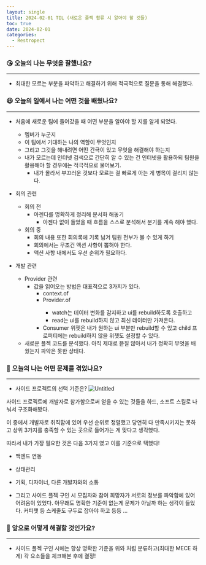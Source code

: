 ```yaml
---
layout: single
title: 2024-02-01 TIL (새로운 플젝 합류 시 알아야 할 것들)
toc: true
date: 2024-02-01
categories:
  - Restropect
---
```


### 😘 오늘의 나는 무엇을 잘했나요?

---

- 최대한 모르는 부분을 파악하고 해결하기 위해 적극적으로 질문을 통해 해결했다.

### 😆 오늘의 일에서 나는 어떤 것을 배웠나요?

---

- 처음에 새로운 팀에 들어갔을 때 어떤 부분을 알아야 할 지를 알게 되었다.
  - 멤버가 누군지
  - 이 팀에서 기대하는 나의 역할이 무엇인지
  - 그리고 그것을 해내려면 어떤 간극이 있고 무엇을 해결해야 하는지
  - 내가 모르는데 인터넷 검색으로 간단히 알 수 있는 건 인터넷을 활용하되 팀원을 활용해야 할 경우에는 적극적으로 물어보기.
    - 내가 몰라서 부끄러운 것보다 모르는 걸 빠르게 아는 게 병목이 걸리지 않는다.
- 회의 관련

  - 회의 전
    - 아젠다를 명확하게 정리해 문서화 해놓기
      - 아젠다 없이 들었을 때 흐름을 스스로 분석해서 분기를 계속 해야 했다.
  - 회의 중
    - 회의 내용 또한 회의록에 기록 남겨 팀원 전부가 볼 수 있게 하기
    - 회의에서는 무조건 액션 사항이 뽑혀야 한다.
    - 액션 사항 내에서도 우선 순위가 필요하다.

- 개발 관련
  - Provider 관련
    - 값을 읽어오는 방법은 대표적으로 3가지가 있다.
      - context.of<T>
      - Provider.of<T>
        - watch는 데이터 변화를 감지하고 ui를 rebuild하도록 호출하고
        - read는 ui를 rebuild하지 않고 최신 데이터만 가져온다.
      - Consumer 위젯은 내가 원하는 ui 부분만 rebuild할 수 있고 child 프로퍼티에는 rebuild하지 않을 위젯도 설정할 수 있다.
  - 새로운 플젝 코드를 분석했다. 아직 제대로 뜯질 않아서 내가 정확히 무엇을 배웠는지 파악은 못한 상태다.

### 🤢 오늘의 나는 어떤 문제를 겪었나요?

---

- 사이드 프로젝트의 선택 기준은?
  ![Untitled](https://github.com/changhwan77/changhwan77.github.io/assets/110464205/178b8a03-db24-4a3d-ae54-b969944190d5)

사이드 프로젝트에 개발자로 참가함으로써 얻을 수 있는 것들을 하드, 소프트 스킬로 나눠서 구조화해봤다.

이 중에서 개발자로 취직함에 있어 우선 순위로 정렬했고 당연히 다 만족시키지는 못하고 상위 3가지를 충족할 수 있는 곳으로 들어가는 게 맞다고 생각했다.

따라서 내가 가장 필요한 것은 다음 3가지 였고 이를 기준으로 택했다!

- 백엔드 연동
- 상태관리
- 기획, 디자이너, 다른 개발자와의 소통

- 그리고 사이드 플젝 구인 시 모집자와 참여 희망자가 서로의 정보를 파악함에 있어 어려움이 있었다. 아무래도 명확한 기준이 없는게 문제가 아닐까 하는 생각이 들었다.
  커피챗 등 스케줄도 구두로 잡아야 하고 등등 …

### 🤩 앞으로 어떻게 해결할 것인가요?

---

- 사이드 플젝 구인 시에는 항상 명확한 기준을 위와 처럼 분류하고(최대한 MECE 하게) 각 요소들을 체크해본 후에 결정!
